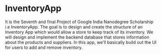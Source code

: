 # InventoryApp
It is the Seventh and final Project of Google India Nanodegree Scholarship i.e InventoryApp. 
The goal is to design and create the structure of an Inventory App which would allow a store to keep track of its inventory. We will design and implement the backend database that stores information about the products and suppliers. In this app, we'll basically build out the UI for users to add and remove inventory.
